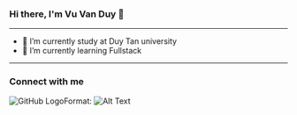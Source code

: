 ### Hi there, I'm Vu Van Duy 👋
<hr>
<ul>
  <li>🔭 I’m currently study at Duy Tan university</li>
  <li>🌱 I’m currently learning Fullstack</li>
</ul>
<hr>

### Connect with me
![GitHub Logo](https://encrypted-tbn0.gstatic.com/images?q=tbn:ANd9GcQtzrVk9vyI_gmElEsSHhmYPhJiuPbjpUmvcw&usqp=CAU)Format: ![Alt Text](url)

